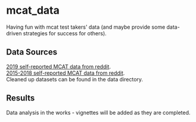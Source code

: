 # mcat_data
Having fun with mcat test takers' data (and maybe provide some data-driven strategies for success for others).

## Data Sources
[2019 self-reported MCAT data from reddit](https://docs.google.com/spreadsheets/d/1ozIeTAy57hMJxM90bnrUSGiSWFj0V4eaAnwLaP21FcE/edit#gid=1908877675). <br />
[2015-2018 self-reported MCAT data from reddit](https://docs.google.com/spreadsheets/d/1JDrmJ1Aa0uvpUovylNvelmBaX_fQj_bhcQ7SVbf5o-M/edit#gid=617547369). <br />
Cleaned up datasets can be found in the data directory.

## Results
Data analysis in the works - vignettes will be added as they are completed.
